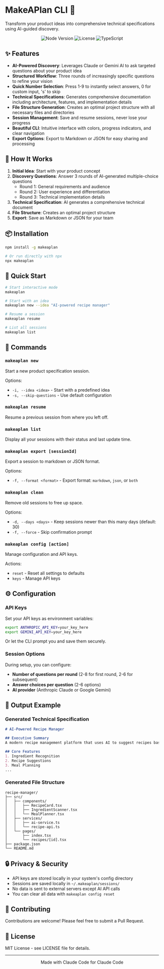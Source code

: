 # MakeAPlan CLI 🚀

Transform your product ideas into comprehensive technical specifications using AI-guided discovery.

<p align="center">
  <img src="https://img.shields.io/badge/node-%3E%3D18.0.0-brightgreen" alt="Node Version">
  <img src="https://img.shields.io/badge/license-MIT-blue" alt="License">
  <img src="https://img.shields.io/badge/TypeScript-5.6-blue" alt="TypeScript">
</p>

## ✨ Features

- **AI-Powered Discovery**: Leverages Claude or Gemini AI to ask targeted questions about your product idea
- **Structured Workflow**: Three rounds of increasingly specific questions to refine your vision
- **Quick Number Selection**: Press 1-9 to instantly select answers, 0 for custom input, 's' to skip
- **Technical Specifications**: Generates comprehensive documentation including architecture, features, and implementation details
- **File Structure Generation**: Creates an optimal project structure with all necessary files and directories
- **Session Management**: Save and resume sessions, never lose your progress
- **Beautiful CLI**: Intuitive interface with colors, progress indicators, and clear navigation
- **Export Options**: Export to Markdown or JSON for easy sharing and processing

## 🎯 How It Works

1. **Initial Idea**: Start with your product concept
2. **Discovery Questions**: Answer 3 rounds of AI-generated multiple-choice questions
   - Round 1: General requirements and audience
   - Round 2: User experience and differentiation  
   - Round 3: Technical implementation details
3. **Technical Specification**: AI generates a comprehensive technical document
4. **File Structure**: Creates an optimal project structure
5. **Export**: Save as Markdown or JSON for your team

## 📦 Installation

```bash
npm install -g makeaplan

# Or run directly with npx
npx makeaplan
```

## 🚀 Quick Start

```bash
# Start interactive mode
makeaplan

# Start with an idea
makeaplan new --idea "AI-powered recipe manager"

# Resume a session
makeaplan resume

# List all sessions
makeaplan list
```

## 📖 Commands

### `makeaplan new`
Start a new product specification session.

Options:
- `-i, --idea <idea>` - Start with a predefined idea
- `-s, --skip-questions` - Use default configuration

### `makeaplan resume`
Resume a previous session from where you left off.

### `makeaplan list`
Display all your sessions with their status and last update time.

### `makeaplan export [sessionId]`
Export a session to markdown or JSON format.

Options:
- `-f, --format <format>` - Export format: `markdown`, `json`, or `both`

### `makeaplan clean`
Remove old sessions to free up space.

Options:
- `-d, --days <days>` - Keep sessions newer than this many days (default: 30)
- `-f, --force` - Skip confirmation prompt

### `makeaplan config [action]`
Manage configuration and API keys.

Actions:
- `reset` - Reset all settings to defaults
- `keys` - Manage API keys

## ⚙️ Configuration

### API Keys

Set your API keys as environment variables:

```bash
export ANTHROPIC_API_KEY=your_key_here
export GEMINI_API_KEY=your_key_here
```

Or let the CLI prompt you and save them securely.

### Session Options

During setup, you can configure:
- **Number of questions per round** (2-8 for first round, 2-6 for subsequent)
- **Answer choices per question** (2-6 options)
- **AI provider** (Anthropic Claude or Google Gemini)

## 📁 Output Example

### Generated Technical Specification
```markdown
# AI-Powered Recipe Manager

## Executive Summary
A modern recipe management platform that uses AI to suggest recipes based on available ingredients...

## Core Features
1. Ingredient Recognition
2. Recipe Suggestions
3. Meal Planning
...
```

### Generated File Structure
```
recipe-manager/
├── src/
│   ├── components/
│   │   ├── RecipeCard.tsx
│   │   ├── IngredientScanner.tsx
│   │   └── MealPlanner.tsx
│   ├── services/
│   │   ├── ai-service.ts
│   │   └── recipe-api.ts
│   └── pages/
│       ├── index.tsx
│       └── recipes/[id].tsx
├── package.json
└── README.md
```

## 🔒 Privacy & Security

- API keys are stored locally in your system's config directory
- Sessions are saved locally in `~/.makeaplan/sessions/`
- No data is sent to external servers except AI API calls
- You can clear all data with `makeaplan config reset`

## 🤝 Contributing

Contributions are welcome! Please feel free to submit a Pull Request.

## 📄 License

MIT License - see LICENSE file for details.

---

<p align="center">Made with Claude Code for Claude Code</p>